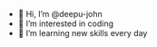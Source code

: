 - 👋 Hi, I’m @deepu-john
- 👀 I’m interested in coding
- 🌱 I’m learning new skills every day

<!---
deepu-john/deepu-john is a ✨ special ✨ repository because its `README.md` (this file) appears on your GitHub profile.
You can click the Preview link to take a look at your changes.
--->

